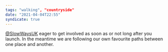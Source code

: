 ```yaml
---
tags: "walking", "countryside"
date: "2021-04-04T22:55"
syndicate: true
---
```

[@SlowWaysUK](https://twitter.com/slowwaysuk) eager to get involved as soon as or not long after you launch. In the meantime we are following our own favourite paths between one place and another.